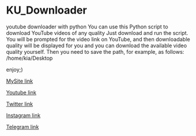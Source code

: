 # KU_Downloader
youtube downloader with python
You can use this Python script to download YouTube videos of any quality
Just download and run the script. You will be prompted for the video link on YouTube, and then downloadable quality will be displayed for you and you can download the available video quality yourself.
Then you need to save the path, for example, as follows:
/home/kia/Desktop

enjoy;)

[MySite link](http://kiahamedi.ir/)

[Youtube link](https://www.youtube.com/channel/UCT-rXauwXiJ1yGrZNXzLrWQ)

[Twitter link](https://twitter.com/kia_arta97)

[Instagram link](https://www.instagram.com/kia.hamediii/)

[Telegram link](https://telegram.me/happy722)
